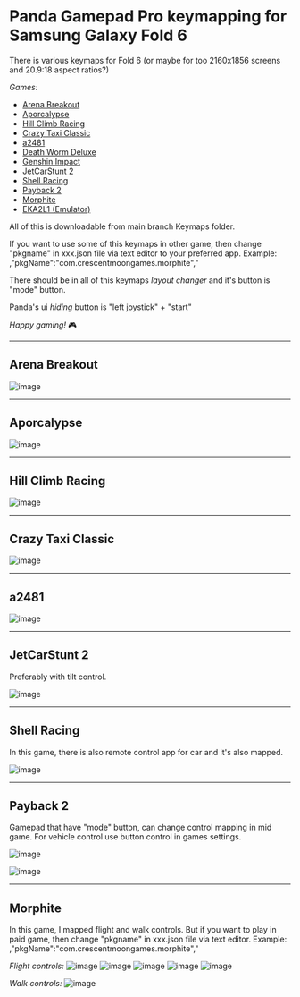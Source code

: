 # Panda Gamepad Pro keymapping for Samsung Galaxy Fold 6
There is various keymaps for Fold 6 (or maybe for too 2160x1856 screens and 20.9:18 aspect ratios?)

_Games:_

- [Arena Breakout](#arena-breakout)
- [Aporcalypse](#aporcalypse)
- [Hill Climb Racing](#hill-climb-racing)
- [Crazy Taxi Classic](#crazy-taxi-classic)
- [a2481](#a2481)
- [Death Worm Deluxe](#death-worm-deluxe)
- [Genshin Impact](#genshin-impact)
- [JetCarStunt 2](#jetcarstunt-2)
- [Shell Racing](#shell-racing)
- [Payback 2](#payback-2)
- [Morphite](#morphite)
- [EKA2L1 (Emulator)](#eka2l1)

All of this is downloadable from main branch Keymaps folder.

If you want to use some of this keymaps in other game, then change "pkgname" in xxx.json file via text editor to your preferred app.
Example: ,"pkgName":"com.crescentmoongames.morphite","

There should be in all of this keymaps _layout changer_ and it's button is "mode" button.

Panda's ui _hiding_ button is "left joystick" + "start"

_Happy gaming!_ 🎮




--------------------------

## Arena Breakout

![image](https://github.com/user-attachments/assets/d973e0b4-8284-4049-9ee7-04ffe4772788)


--------------------------

## Aporcalypse

![image](https://github.com/user-attachments/assets/40993c83-939e-42d1-9a52-c49e859302d6)


--------------------------

## Hill Climb Racing

![image](https://github.com/user-attachments/assets/aa8727a9-263e-4d16-9d3b-1659bf9694b9)


--------------------------

## Crazy Taxi Classic

![image](https://github.com/user-attachments/assets/d24ba3b6-906b-4bbd-a97e-48de4248b3ce)


--------------------------

## a2481

![image](https://github.com/user-attachments/assets/7331504d-eaeb-4042-b670-a1b5e6fa83d7)


--------------------------

## JetCarStunt 2

Preferably with tilt control.

![image](https://github.com/user-attachments/assets/f33f4f73-13fe-4009-b368-0c3abb59ba8c)


--------------------------

## Shell Racing

In this game, there is also remote control app for car and it's also mapped.

![image](https://github.com/user-attachments/assets/f7aeac89-10e9-4401-a825-e6e4322f8b98)


--------------------------

## Payback 2

Gamepad that have "mode" button, can change control mapping in mid game.
For vehicle control use button control in games settings.

![image](https://github.com/user-attachments/assets/263925bd-938c-4699-9f32-e0bba485414b)

![image](https://github.com/user-attachments/assets/e3310b83-67d3-497e-9a20-73429dd450d4)


--------------------------

## Morphite

In this game, I mapped flight and walk controls.
But if you want to play in paid game, then change "pkgname" in xxx.json file via text editor.
Example: ,"pkgName":"com.crescentmoongames.morphite","

_Flight controls:_
![image](https://github.com/user-attachments/assets/b7e355e5-c9a1-4368-8314-02425c2e8238)
![image](https://github.com/user-attachments/assets/b1a14e7b-482e-4c7c-b6f2-f21effd87c5e)
![image](https://github.com/user-attachments/assets/ac29ef47-6304-4497-a735-9bcb7d9f75df)
![image](https://github.com/user-attachments/assets/7d013455-9bcc-42f8-947f-db9ed4fa78a4)
![image](https://github.com/user-attachments/assets/5c80e094-e1e3-4721-af78-3e40a965fa2e)


_Walk controls:_
![image](https://github.com/user-attachments/assets/a692f698-70a1-4287-8679-9fcf5f7758ed)























